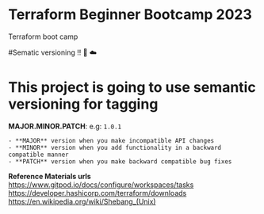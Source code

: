 # Terraform Beginner Bootcamp 2023

Terraform boot camp 

#Sematic versioning !! :mage: :cloud:
# This project is going to use semantic versioning for tagging

  **MAJOR.MINOR.PATCH**: e.g: `1.0.1`

    - **MAJOR** version when you make incompatible API changes
    - **MINOR** version when you add functionality in a backward compatible manner
    - **PATCH** version when you make backward compatible bug fixes


**Reference Materials urls**
 https://www.gitpod.io/docs/configure/workspaces/tasks
 https://developer.hashicorp.com/terraform/downloads
 https://en.wikipedia.org/wiki/Shebang_(Unix)